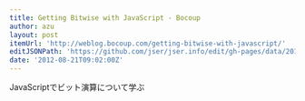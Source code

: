 ```yaml
---
title: Getting Bitwise with JavaScript - Bocoup
author: azu
layout: post
itemUrl: 'http://weblog.bocoup.com/getting-bitwise-with-javascript/'
editJSONPath: 'https://github.com/jser/jser.info/edit/gh-pages/data/2012/08/index.json'
date: '2012-08-21T09:02:00Z'
---
```

JavaScriptでビット演算について学ぶ

